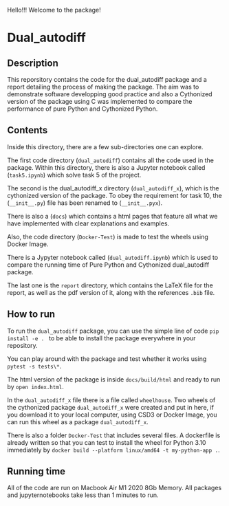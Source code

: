 Hello!!! Welcome to the package!

# Dual_autodiff

## Description
This reporsitory contains the code for the dual_autodiff package and a report detailing the process of making the package. The aim was to demonstrate software developping good practice and also a Cythonized version of the package using C was implemented to compare the performance of pure Python and Cythonized Python.

## Contents

Inside this directory, there are a few sub-directories one can explore. 

The first code directory (```dual_autodiff```) contains all the code used in the package. Within this directory, there is also a Jupyter notebook called (```task5.ipynb```) which solve task 5 of the project.

The second is the dual_autodiff_x directory (```dual_autodiff_x```), which is the cythonized version of the package. To obey the requirement for task 10, the (```__init__.py```) file has been renamed to (```__init__.pyx```).

There is also a (```docs```) which contains a html pages that feature all what
we have implemented with clear explanations and examples. 

Also, the code directory (```Docker-Test```) is made to test the wheels using Docker Image.

There is a Jypyter notebook called (```dual_autodiff.ipynb```) which is used to compare the running time of Pure Python and Cythonized dual_autodiff package.

The last one is the ```report``` directory, which contains the LaTeX file for the report, as well as the pdf version of it, along with the references ```.bib``` file.

## How to run

To run the ```dual_autodiff``` package, you can use the simple line of code ```pip install -e . ``` to be able to install the package everywhere in your repository. 

You can play around with the package and test whether it works using ```pytest -s tests\*```.

The html version of the package is inside ```docs/build/html``` and ready to run by ```open index.html```.

In the ```dual_autodiff_x``` file there is a file called ```wheelhouse```. Two wheels of the cythonized package ```dual_autodiff_x``` were created and put in here, if you download it to your local computer, using CSD3 or Docker Image, you can run this wheel as a package ```dual_autodiff_x```.

There is also a folder ```Docker-Test``` that includes several files. A dockerfile is already written so that you can test to install the wheel for Python 3.10 immediately by ```docker build --platform linux/amd64 -t my-python-app .```.

## Running time
All of the code are run on Macbook Air M1 2020 8Gb Memory. All packages and jupyternotebooks take less than 1 minutes to run.